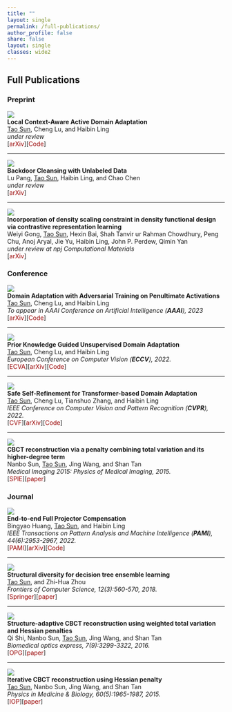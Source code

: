 ```yaml
--- 
title: "" 
layout: single 
permalink: /full-publications/ 
author_profile: false
share: false
layout: single
classes: wide2
---
```


<style>a{TEXT-DECORATION:none; color: #990000;}a:hover{TEXT-DECORATION:underline; color: #990000;}</style>

## Full Publications

### Preprint
<div class="publication">          
   <link rel="stylesheet" href="/assets/css/my.css"> 
<div class="img"><img class="img_responsive" src="/images/pub/arxiv22b.png"></div>  
   <div class="text">         
     <div class="title"><b>Local Context-Aware Active Domain Adaptation</b></div>         
     <div class="authors"><u>Tao Sun</u>, Cheng Lu, and Haibin Ling </div> 
     <div> <em>under review</em> </div>
     [<a href="https://arxiv.org/abs/2208.12856" target="_blank" rel="nofollow">arXiv</a>][<a href="https://github.com/tsun/LADA" target="_blank" rel="nofollow">Code</a>]  
   </div>         
 </div> 

---


<div class="publication">          
   <link rel="stylesheet" href="/assets/css/my.css"> 
<div class="img"><img class="img_responsive" src="/images/pub/arxiv22a.png"></div>  
   <div class="text">         
     <div class="title"><b>Backdoor Cleansing with Unlabeled Data</b></div>         
     <div class="authors">Lu Pang, <u>Tao Sun</u>, Haibin Ling, and Chao Chen </div> 
     <div> <em>under review</em> </div>
     [<a href="https://arxiv.org/abs/2211.12044" target="_blank" rel="nofollow">arXiv</a>]
   </div>         
 </div> 

---

<div class="publication">          
   <link rel="stylesheet" href="/assets/css/my.css">   
   <div class="img"><img class="img_responsive" src="/images/pub/arxiv22c.png"></div>        
   <div class="text">         
     <div class="title"><b>Incorporation of density scaling constraint in density functional design via contrastive representation learning</b></div>       
     <div class="authors">Weiyi Gong, <u>Tao Sun</u>, Hexin Bai, Shah Tanvir ur Rahman Chowdhury, Peng Chu, Anoj Aryal, Jie Yu, Haibin Ling, John P. Perdew, Qimin Yan</div> 
    <div> <em>under review at npj Computational Materials</em> </div>
     [<a href="https://arxiv.org/abs/2205.15071" target="_blank" rel="nofollow">arXiv</a>]   
   </div>         
 </div> 



### Conference

<div class="publication">          
   <link rel="stylesheet" href="/assets/css/my.css">   
<div class="img"><img class="img_responsive" src="/images/pub/aaai23.png"></div>        
   <div class="text">         
     <div class="title"><b>Domain Adaptation with Adversarial Training on Penultimate Activations</b></div>       
     <div class="authors"><u>Tao Sun</u>, Cheng Lu, and Haibin Ling </div> 
    <div> <em>To appear in AAAI Conference on Artificial Intelligence (<b>AAAI</b>), 2023</em> </div>
     [<a href="https://arxiv.org/abs/2208.12853" target="_blank" rel="nofollow">arXiv</a>][<a href="https://github.com/tsun/APA" target="_blank" rel="nofollow">Code</a>]    
   </div>         
 </div> 

---

<div class="publication">          
   <link rel="stylesheet" href="/assets/css/my.css">    
<div class="img"><img class="img_responsive" src="/images/pub/eccv22.png"></div>      
   <div class="text">         
     <div class="title"><b>Prior Knowledge Guided Unsupervised Domain Adaptation</b></div>         
     <div class="authors"><u>Tao Sun</u>, Cheng Lu, and Haibin Ling </div>         
     <div> <em>European Conference on Computer Vision (<b>ECCV</b>), 2022.</em> </div> 
     [<a href="https://www.ecva.net/papers/eccv_2022/papers_ECCV/html/2872_ECCV_2022_paper.php" target="_blank" rel="nofollow">ECVA</a>][<a href="https://arxiv.org/abs/2207.08877" target="_blank" rel="nofollow">arXiv</a>][<a href="https://github.com/tsun/KUDA" target="_blank" rel="nofollow">Code</a>]       
   </div>         
 </div> 

---

<div class="publication">          
   <link rel="stylesheet" href="/assets/css/my.css">  
<div class="img"><img class="img_responsive" src="/images/pub/cvpr22.png"></div>       
   <div class="text">         
     <div class="title"><b>Safe Self-Refinement for Transformer-based Domain Adaptation</b></div>         
     <div class="authors"><u>Tao Sun</u>, Cheng Lu, Tianshuo Zhang, and Haibin Ling </div>         
     <div> <em>IEEE Conference on Computer Vision and Pattern Recognition (<b>CVPR</b>), 2022.</em> </div>
     [<a href="https://openaccess.thecvf.com/content/CVPR2022/html/Sun_Safe_Self-Refinement_for_Transformer-Based_Domain_Adaptation_CVPR_2022_paper.html" target="_blank" rel="nofollow">CVF</a>][<a href="https://arxiv.org/abs/2204.07683" target="_blank" rel="nofollow">arXiv</a>][<a href="https://github.com/tsun/SSRT" target="_blank" rel="nofollow">Code</a>]
   </div>         
</div> 

---

<div class="publication">          
   <link rel="stylesheet" href="/assets/css/my.css">  
<div class="img"><img class="img_responsive" src="/images/pub/spie15.png"></div>       
   <div class="text">         
     <div class="title"><b>CBCT reconstruction via a penalty combining total variation and its higher-degree term</b></div>         
     <div class="authors">Nanbo Sun, <u>Tao Sun</u>, Jing Wang, and Shan Tan</div>         
     <div> <em>Medical Imaging 2015: Physics of Medical Imaging, 2015.</em> </div>
     [<a href="https://www.spiedigitallibrary.org/conference-proceedings-of-spie/9412/94123T/CBCT-reconstruction-via-a-penalty-combining-total-variation-and-its/10.1117/12.2082445.short" target="_blank" rel="nofollow">SPIE</a>][<a href="/files/pub/spie15.pdf" target="_blank" rel="nofollow">paper</a>]
   </div>         
</div> 


### Journal 

<div class="publication">          
   <link rel="stylesheet" href="/assets/css/my.css">    
   <div class="img"><img class="img_responsive" src="/images/pub/tpami21.png"></div>      
   <div class="text">         
     <div class="title"><b>End-to-end Full Projector Compensation</b></div>         
     <div class="authors">Bingyao Huang, <u>Tao Sun</u>, and Haibin Ling </div>         
     <div>   <em>IEEE Transactions on Pattern Analysis and Machine Intelligence (<b>PAMI</b>), 44(6):2953-2967, 2022.</em> </div>
     [<a href="https://ieeexplore.ieee.org/document/9318552" target="_blank" rel="nofollow">PAMI</a>][<a href="https://arxiv.org/abs/2008.00965" target="_blank" rel="nofollow">arXiv</a>][<a href="https://github.com/BingyaoHuang/CompenNeSt-plusplus" target="_blank" rel="nofollow">Code</a>]
     </div>               
</div> 


---

<div class="publication">          
   <link rel="stylesheet" href="/assets/css/my.css">    
   <div class="img"><img class="img_responsive" src="/images/pub/fcs18.png"></div>      
   <div class="text">         
     <div class="title"><b>Structural diversity for decision tree ensemble learning</b></div>         
     <div class="authors"><u>Tao Sun</u>, and Zhi-Hua Zhou</div>         
     <div>   <em>Frontiers of Computer Science, 12(3):560-570, 2018.</em> </div>
     [<a href="https://link.springer.com/article/10.1007/s11704-018-7151-8" target="_blank" rel="nofollow">Springer</a>][<a href="/files/pub/fcs18.pdf" target="_blank" rel="nofollow">paper</a>]
     </div>               
</div> 

---

<div class="publication">          
   <link rel="stylesheet" href="/assets/css/my.css">    
   <div class="img"><img class="img_responsive" src="/images/pub/boe16.png"></div>      
   <div class="text">         
     <div class="title"><b>Structure-adaptive CBCT reconstruction using weighted total variation and Hessian penalties</b></div>         
     <div class="authors">Qi Shi, Nanbo Sun, <u>Tao Sun</u>, Jing Wang, and Shan Tan</div>         
     <div>   <em>Biomedical optics express, 7(9):3299-3322, 2016.</em> </div>
     [<a href="https://opg.optica.org/boe/fulltext.cfm?uri=boe-7-9-3299&id=348420" target="_blank" rel="nofollow">OPG</a>][<a href="https://opg.optica.org/DirectPDFAccess/30DAA039-EDC5-4D32-8490D23B6266BC7D_348420/boe-7-9-3299.pdf" target="_blank" rel="nofollow">paper</a>]
     </div>               
</div> 

---

<div class="publication">          
   <link rel="stylesheet" href="/assets/css/my.css">    
   <div class="img"><img class="img_responsive" src="/images/pub/pmb15.png"></div>      
   <div class="text">         
     <div class="title"><b>Iterative CBCT reconstruction using Hessian penalty</b></div>         
     <div class="authors"><u>Tao Sun</u>, Nanbo Sun, Jing Wang, and Shan Tan</div>         
     <div>   <em>Physics in Medicine & Biology, 60(5):1965-1987, 2015.</em> </div>
     [<a href="https://iopscience.iop.org/article/10.1088/0031-9155/60/5/1965" target="_blank" rel="nofollow">IOP</a>][<a href="/files/pub/pmb15.pdf" target="_blank" rel="nofollow">paper</a>]
     </div>               
</div> 


<!-- ### Abstract


<div class="publication">          
   <link rel="stylesheet" href="/assets/css/my.css">    
    <div class="img"><img class="img_responsive" src="/images/pub/pmb15.png"></div>      
   <div class="text">         
     <div class="title"><b>Machine learning the saling property of density functionals via data augmentation</b></div>         
     <div class="authors"> Weiyi Gong, <u>Tao Sun</u>, Peng Chu, Hexin Bai, Anoj Aryal, Shah Tanvir-Ur-Rahman Chowdhury, Jie Yu, Haibin Ling, John Perdew, Qimin Yan</div>         
     <div>   <em>Bulletin of the American Physical Society, 67(3), 2022.</em> </div>
     [<a href="https://meetings.aps.org/Meeting/MAR22/Session/Z32.3" target="_blank" rel="nofollow">APS</a>]
     </div>               
</div> 

---

<div class="publication">          
   <link rel="stylesheet" href="/assets/css/my.css">    
    <div class="img"><img class="img_responsive" src="/images/pub/aapm14b1.png"></div>     
   <div class="text">         
     <div class="title"><b>SU‐D‐12A‐05: Iterative Reconstruction Techniques to Enable Intrinsic Respiratory Gated CT in Mice</b></div>         
     <div class="authors"> <u>Tao Sun</u>, Yanan Liu, Nanbo Sun, Nilesh Mistry, and Shan Tan</div>         
     <div>   <em>Fifty-sixth annual meeting of the American association of physicists in medicine, 2014.</em> </div>
     [<a href="https://aapm.onlinelibrary.wiley.com/doi/abs/10.1118/1.4887929" target="_blank" rel="nofollow">AAPM</a>]
     </div>               
</div> 

---

<div class="publication">          
   <link rel="stylesheet" href="/assets/css/my.css">    
    <div class="img"><img class="img_responsive" src="/images/pub/aapm14a.png"></div>      
   <div class="text">         
     <div class="title"><b>SU‐F‐18C‐14: Hessian‐Based Norm Penalty for Weighted Least‐Square CBCT Reconstruction</b></div>         
     <div class="authors"><u>Tao Sun</u>, Nanbo Sun, Jing Wang, and Shan Tan</div>         
     <div>   <em>Fifty-sixth annual meeting of the American association of physicists in medicine, 41(6Part232014):406, 2014.</em> </div>
     [<a href="https://aapm.onlinelibrary.wiley.com/doi/abs/10.1118/1.4889099" target="_blank" rel="nofollow">AAPM</a>]
     </div>               
</div> 

 -->